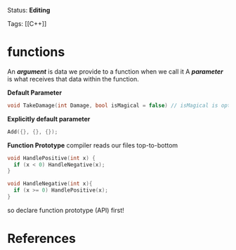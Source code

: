 Status: **Editing**

Tags: [[C++]]

# functions
An _**argument**_ is data we provide to a function when we call it
A _**parameter**_ is what receives that data within the function.

**Default Parameter**
```cpp
void TakeDamage(int Damage, bool isMagical = false) // isMagical is optional parameter, cannot create another parameter after this one
```
**Explicitly default parameter**
```cpp
Add({}, {}, {}); 
```

**Function Prototype**
compiler reads our files top-to-bottom
```cpp
void HandlePositive(int x) {
  if (x < 0) HandleNegative(x);
}

void HandleNegative(int x){
  if (x >= 0) HandlePositive(x);
}
```
so declare function prototype (API) first!

# References
